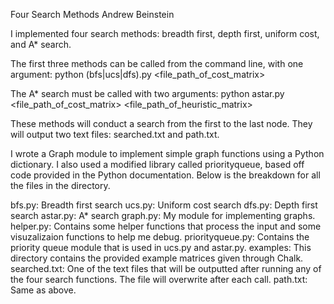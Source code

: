 Four Search Methods
Andrew Beinstein

I implemented four search methods: breadth first, depth first, 
uniform cost, and A* search. 

The first three methods can be called from the command line, with 
one argument:
python (bfs|ucs|dfs).py <file_path_of_cost_matrix>

The A* search must be called with two arguments:
python astar.py <file_path_of_cost_matrix> <file_path_of_heuristic_matrix>

These methods will conduct a search from the first to the last node. They will output two text files:
searched.txt and path.txt. 

I wrote a Graph module to implement simple graph functions using a Python dictionary. 
I also used a modified library called priorityqueue, based off code provided  in the
Python documentation. Below is the breakdown for all the files in the directory.

bfs.py: Breadth first search
ucs.py: Uniform cost search
dfs.py: Depth first search
astar.py: A* search
graph.py: My module for implementing graphs.
helper.py: Contains some helper functions that process the input and some 
visuzalizaion functions to help me debug.
priorityqueue.py: Contains the priority queue module that is used in ucs.py and astar.py.
examples: This directory contains the provided example matrices given through Chalk. 
searched.txt: One of the text files that will be outputted after running any of the four search functions. The
file will overwrite after each call.
path.txt: Same as above.
